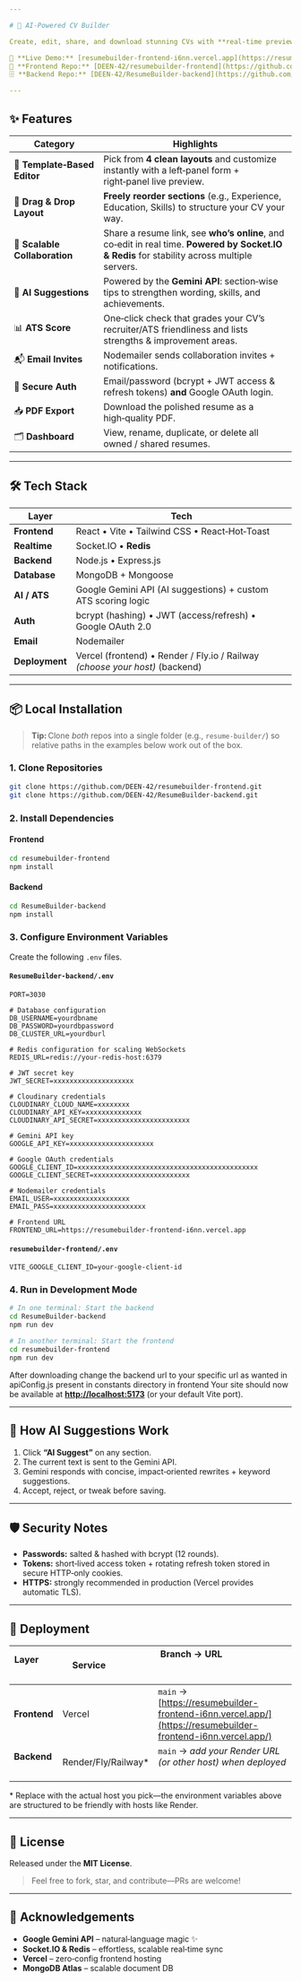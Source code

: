 ```yaml
---

# 🧠 AI‑Powered CV Builder

Create, edit, share, and download stunning CVs with **real‑time preview, multi‑user collaboration, AI‑powered suggestions, and ATS optimization**—all in one place.

🚀 **Live Demo:** [resumebuilder-frontend-i6nn.vercel.app](https://resumebuilder-frontend-i6nn.vercel.app/)  
📂 **Frontend Repo:** [DEEN-42/resumebuilder-frontend](https://github.com/DEEN-42/resumebuilder-frontend)  
🗄️ **Backend Repo:** [DEEN-42/ResumeBuilder-backend](https://github.com/DEEN-42/ResumeBuilder-backend)

---
```


## ✨ Features

| Category                      | Highlights                                                                                                                                   |
| ----------------------------- | -------------------------------------------------------------------------------------------------------------------------------------------- |
| 🎨 **Template‑Based Editor**  | Pick from **4 clean layouts** and customize instantly with a left‑panel form + right‑panel live preview.                                     |
| 🔄 **Drag & Drop Layout**     | **Freely reorder sections** (e.g., Experience, Education, Skills) to structure your CV your way.                                             |
| 🤝 **Scalable Collaboration** | Share a resume link, see **who’s online**, and co‑edit in real time. **Powered by Socket.IO & Redis** for stability across multiple servers. |
| 🧠 **AI Suggestions**         | Powered by the **Gemini API**: section‑wise tips to strengthen wording, skills, and achievements.                                            |
| 📊 **ATS Score**              | One‑click check that grades your CV’s recruiter/ATS friendliness and lists strengths & improvement areas.                                    |
| 📬 **Email Invites**          | Nodemailer sends collaboration invites + notifications.                                                                                      |
| 🔐 **Secure Auth**            | Email/password (bcrypt + JWT access & refresh tokens) **and** Google OAuth login.                                                            |
| 📥 **PDF Export**             | Download the polished resume as a high‑quality PDF.                                                                                          |
| 🗂 **Dashboard**               | View, rename, duplicate, or delete all owned / shared resumes.                                                                               |

---

## 🛠️ Tech Stack

| Layer          | Tech                                                                         |
| -------------- | ---------------------------------------------------------------------------- |
| **Frontend**   | React • Vite • Tailwind CSS • React‑Hot‑Toast                                |
| **Realtime**   | Socket.IO • **Redis**                                                        |
| **Backend**    | Node.js • Express.js                                                         |
| **Database**   | MongoDB + Mongoose                                                           |
| **AI / ATS**   | Google Gemini API (AI suggestions) + custom ATS scoring logic                |
| **Auth**       | bcrypt (hashing) • JWT (access/refresh) • Google OAuth 2.0                   |
| **Email**      | Nodemailer                                                                   |
| **Deployment** | Vercel (frontend) • Render / Fly.io / Railway _(choose your host)_ (backend) |

---

## 📦 Local Installation

> **Tip:** Clone _both_ repos into a single folder (e.g., `resume‑builder/`) so relative paths in the examples below work out of the box.

### 1\. Clone Repositories

```bash
git clone https://github.com/DEEN-42/resumebuilder-frontend.git
git clone https://github.com/DEEN-42/ResumeBuilder-backend.git
```

### 2\. Install Dependencies

#### Frontend

```bash
cd resumebuilder-frontend
npm install
```

#### Backend

```bash
cd ResumeBuilder-backend
npm install
```

### 3\. Configure Environment Variables

Create the following `.env` files.

#### `ResumeBuilder-backend/.env`

```env
PORT=3030

# Database configuration
DB_USERNAME=yourdbname
DB_PASSWORD=yourdbpassword
DB_CLUSTER_URL=yourdburl

# Redis configuration for scaling WebSockets
REDIS_URL=redis://your-redis-host:6379

# JWT secret key
JWT_SECRET=xxxxxxxxxxxxxxxxxxxx

# Cloudinary credentials
CLOUDINARY_CLOUD_NAME=xxxxxxxx
CLOUDINARY_API_KEY=xxxxxxxxxxxxxx
CLOUDINARY_API_SECRET=xxxxxxxxxxxxxxxxxxxxxxx

# Gemini API key
GOOGLE_API_KEY=xxxxxxxxxxxxxxxxxxxxx

# Google OAuth credentials
GOOGLE_CLIENT_ID=xxxxxxxxxxxxxxxxxxxxxxxxxxxxxxxxxxxxxxxxxxxxx
GOOGLE_CLIENT_SECRET=xxxxxxxxxxxxxxxxxxxxxxxx

# Nodemailer credentials
EMAIL_USER=xxxxxxxxxxxxxxxxxxx
EMAIL_PASS=xxxxxxxxxxxxxxxxxxxxxxx

# Frontend URL
FRONTEND_URL=https://resumebuilder-frontend-i6nn.vercel.app
```

#### `resumebuilder-frontend/.env`

```env
VITE_GOOGLE_CLIENT_ID=your-google-client-id
```

### 4\. Run in Development Mode

```bash
# In one terminal: Start the backend
cd ResumeBuilder-backend
npm run dev
```

```bash
# In another terminal: Start the frontend
cd resumebuilder-frontend
npm run dev
```

After downloading change the backend url to your specific url as wanted in apiConfig.js present in constants directory in frontend
Your site should now be available at **[http://localhost:5173](https://www.google.com/search?q=http://localhost:5173)** (or your default Vite port).

---

## 🤖 How AI Suggestions Work

1.  Click **“AI Suggest”** on any section.
2.  The current text is sent to the Gemini API.
3.  Gemini responds with concise, impact‑oriented rewrites + keyword suggestions.
4.  Accept, reject, or tweak before saving.

---

## 🛡️ Security Notes

- **Passwords:** salted & hashed with bcrypt (12 rounds).
- **Tokens:** short‑lived access token + rotating refresh token stored in secure HTTP‑only cookies.
- **HTTPS:** strongly recommended in production (Vercel provides automatic TLS).

---

## 🚀 Deployment

| Layer         | Service               | Branch → URL                                                                                                 |
| ------------- | --------------------- | ------------------------------------------------------------------------------------------------------------ |
| **Frontend**  | Vercel                | `main` → [https://resumebuilder-frontend-i6nn.vercel.app/](https://resumebuilder-frontend-i6nn.vercel.app/)  |
| **Backend**   | Render/Fly/Railway\*  | `main` → _add your Render URL (or other host) when deployed_                                                 |

\* Replace with the actual host you pick—the environment variables above are structured to be friendly with hosts like Render.

---

## 📜 License

Released under the **MIT License**.

> Feel free to fork, star, and contribute—PRs are welcome\!

---

## 🙌 Acknowledgements

- **Google Gemini API** – natural‑language magic ✨
- **Socket.IO & Redis** – effortless, scalable real‑time sync
- **Vercel** – zero‑config frontend hosting
- **MongoDB Atlas** – scalable document DB
